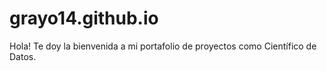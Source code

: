 # grayo14.github.io
Hola! Te doy la bienvenida a mi portafolio de proyectos como Científico de Datos.
